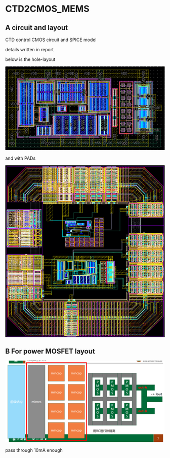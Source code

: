 # CTD2CMOS_MEMS
## A circuit and layout
CTD control CMOS circuit and SPICE model

details written in report

below is the hole-layout

![ ](CTD2.png)

and with PADs

![ ](CTD4_PADFIX.png)

## B For power MOSFET layout 

![ ](powerMOSFET.png)

pass through 10mA enough
